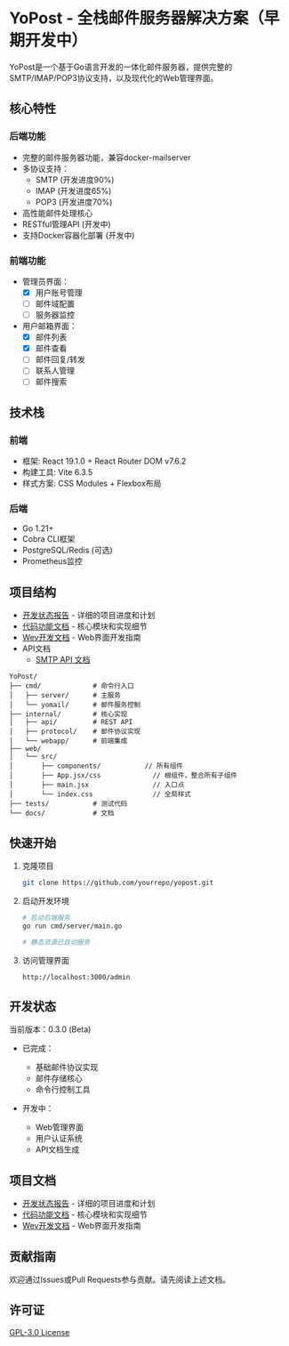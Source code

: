 # YoPost - 全栈邮件服务器解决方案（早期开发中）

YoPost是一个基于Go语言开发的一体化邮件服务器，提供完整的SMTP/IMAP/POP3协议支持，以及现代化的Web管理界面。

## 核心特性

### 后端功能
- 完整的邮件服务器功能，兼容docker-mailserver
- 多协议支持：
  - SMTP (开发进度90%)
  - IMAP (开发进度65%) 
  - POP3 (开发进度70%)
- 高性能邮件处理核心
- RESTful管理API (开发中)
- 支持Docker容器化部署 (开发中)

### 前端功能
- 管理员界面：
  - [x] 用户账号管理
  - [ ] 邮件域配置
  - [ ] 服务器监控
- 用户邮箱界面：
  - [x] 邮件列表
  - [x] 邮件查看
  - [ ] 邮件回复/转发
  - [ ] 联系人管理
  - [ ] 邮件搜索

## 技术栈

### 前端
- 框架: React 19.1.0 + React Router DOM v7.6.2
- 构建工具: Vite 6.3.5
- 样式方案: CSS Modules + Flexbox布局

### 后端
- Go 1.21+
- Cobra CLI框架
- PostgreSQL/Redis (可选)
- Prometheus监控

## 项目结构

- [开发状态报告](./docs/DEV_STATUS.md) - 详细的项目进度和计划
- [代码功能文档](./docs/code_function.md) - 核心模块和实现细节
- [Wev开发文档](./docs/WEB_DEVELOPMENT.md) - Web界面开发指南
- API文档
  - [SMTP API 文档](./docs/api/SMTP-API.md)

```
YoPost/
├── cmd/             # 命令行入口
│   ├── server/      # 主服务
│   └── yomail/      # 邮件服务控制
├── internal/        # 核心实现
│   ├── api/         # REST API
│   ├── protocol/    # 邮件协议实现
│   └── webapp/      # 前端集成
├── web/
│   └── src/
│       ├── components/           // 所有组件
│       ├── App.jsx/css             // 根组件，整合所有子组件
│       ├── main.jsx                // 入口点
│       └── index.css               // 全局样式
├── tests/           # 测试代码
└── docs/            # 文档
```

## 快速开始

1. 克隆项目
   ```bash
   git clone https://github.com/yourrepo/yopost.git
   ```

2. 启动开发环境
   ```bash
   # 启动后端服务
   go run cmd/server/main.go

   # 静态资源已自动服务
   ```

3. 访问管理界面
   ```
   http://localhost:3000/admin
   ```

## 开发状态

当前版本：0.3.0 (Beta)

- 已完成：
  - 基础邮件协议实现
  - 邮件存储核心
  - 命令行控制工具

- 开发中：
  - Web管理界面
  - 用户认证系统
  - API文档生成

## 项目文档

- [开发状态报告](./docs/DEV_STATUS.md) - 详细的项目进度和计划
- [代码功能文档](./docs/code_function.md) - 核心模块和实现细节
- [Wev开发文档](./docs/WEB_DEVELOPMENT.md) - Web界面开发指南

## 贡献指南

欢迎通过Issues或Pull Requests参与贡献。请先阅读上述文档。

## 许可证

[GPL-3.0 License](License)
